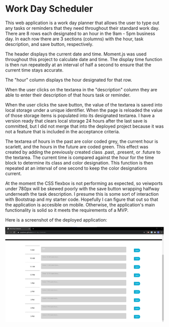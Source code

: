 # Work Day Scheduler

This web application is a work day planner that allows the user to type out any tasks or reminders that they need throughout their standard work day.  There are 8 rows each designated to an hour in the 9am - 5pm business day.  In each row there are 3 sections (columns) with the hour, task description, and save button, respectively.  

The header displays the current date and time. Moment.js was used throughout this project to calculate date and time.  The display time function is then run repeatedly at an interval of half a second to ensure that the current time stays accurate.  

The "hour" column displays the hour designated for that row.  

When the user clicks on the textarea in the "description" column they are able to enter their description of that hours task or reminder.  

When the user clicks the save button, the value of the textarea is saved into local storage under a unique identifier.  When the page is reloaded the value of those storage items is populated into its designated textarea.   I have a version ready that clears local storage 24 hours after the last save is committed, but I did not merge that into the deployed project because it was not a feature that is included in the acceptance criteria.  

The textarea of hours in the past are color coded grey, the current hour is scarlett, and the hours in the future are coded green.  This effect was created by adding the previously created class .past, .present, or .future to the textarea.  The current time is compared against the hour for the time block to determine its class and color designation.  This function is then repeated at an interval of one second to keep the color designations current.

At the moment the CSS flexbox is not performing as expected, so veiwports under 780px will be skewed poorly with the save button wrapping halfway underneath the task description.  I presume this is some sort of interaction with Bootstrap and my starter code.  Hopefully I can figure that out so that the application is accesible on mobile.  Otherwise, the application's main functionality is solid so it meets the requirements of a MVP.

Here is a screenshot of the deployed application:

![day planner](./Assets/MVP-screenshot.png)


